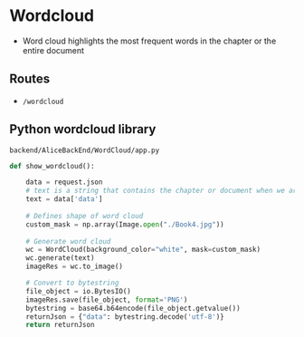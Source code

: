# Wordcloud
- Word cloud highlights the most frequent words in the chapter or the entire document 

## Routes
- `/wordcloud`

## Python wordcloud library 

`backend/AliceBackEnd/WordCloud/app.py`

```python
def show_wordcloud():

    data = request.json
    # text is a string that contains the chapter or document when we are on chapter level dashboard or document level (overview) dashboard respectively 
    text = data['data']
	
    # Defines shape of word cloud 
    custom_mask = np.array(Image.open("./Book4.jpg"))
    
    # Generate word cloud 
    wc = WordCloud(background_color="white", mask=custom_mask)
    wc.generate(text)
    imageRes = wc.to_image()

    # Convert to bytestring 
    file_object = io.BytesIO()
    imageRes.save(file_object, format='PNG')
    bytestring = base64.b64encode(file_object.getvalue())
    returnJson = {"data": bytestring.decode('utf-8')}
    return returnJson
```